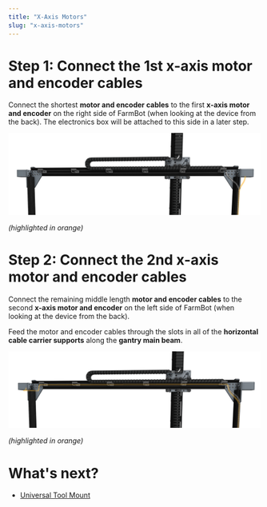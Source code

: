 ```yaml
---
title: "X-Axis Motors"
slug: "x-axis-motors"
---
```



# Step 1: Connect the 1st x-axis motor and encoder cables

Connect the shortest **motor and encoder cables** to the first **x-axis motor and encoder** on the right side of FarmBot (when looking at the device from the back). The electronics box will be attached to this side in a later step.

![X1 motor cable from back.png](_images/X1_motor_cable_from_back.png)

_(highlighted in orange)_



# Step 2: Connect the 2nd x-axis motor and encoder cables

Connect the remaining middle length **motor and encoder cables** to the second **x-axis motor and encoder** on the left side of FarmBot (when looking at the device from the back).


Feed the motor and encoder cables through the slots in all of the **horizontal cable carrier supports** along the **gantry main beam**.

![X2 motor cable from back.png](_images/X2_motor_cable_from_back.png)

_(highlighted in orange)_


# What's next?

 * [Universal Tool Mount](../utm.md)
